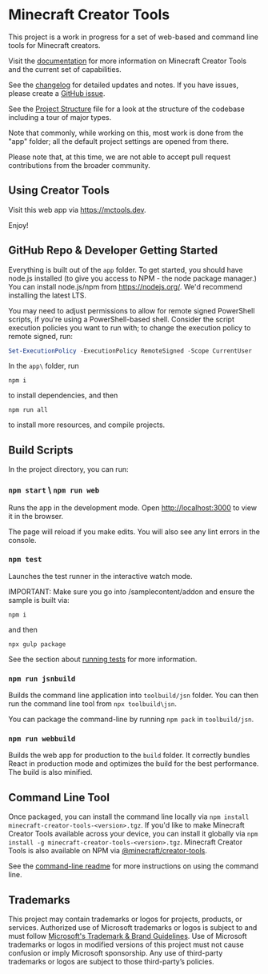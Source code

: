 # Minecraft Creator Tools

This project is a work in progress for a set of web-based and command line tools for Minecraft creators.

Visit the [documentation](https://learn.microsoft.com/minecraft/creator/documents/mctoolsoverview) for more information on Minecraft Creator Tools and the current set of capabilities.

See the [changelog](CHANGELOG.md) for detailed updates and notes. If you have issues, please create a [GitHub issue](https://github.com/Mojang/minecraft-creator-tools/issues).

See the [Project Structure](ProjectStructure.md) file for a look at the structure of the codebase including a tour of major types.

Note that commonly, while working on this, most work is done from the "app" folder; all the default project settings are opened from there.

Please note that, at this time, we are not able to accept pull request contributions from the broader community.

## Using Creator Tools

Visit this web app via <https://mctools.dev>.

Enjoy!

## GitHub Repo & Developer Getting Started

Everything is built out of the `app` folder. To get started, you should have node.js installed (to give you access to NPM - the node package manager.) You can install 
node.js/npm from https://nodejs.org/. We'd recommend installing the latest LTS.

You may need to adjust permissions to allow for remote signed PowerShell scripts, if you're using a PowerShell-based shell. Consider the script execution policies 
you want to run with; to change the execution policy to remote signed, run:

```powershell
Set-ExecutionPolicy -ExecutionPolicy RemoteSigned -Scope CurrentUser
```

In the `app\` folder, run

```dotnetcli
npm i
```

to install dependencies, and then

```dotnetcli
npm run all
```

to install more resources, and compile projects.

## Build Scripts

In the project directory, you can run:

### `npm start` \ `npm run web`

Runs the app in the development mode.
Open [http://localhost:3000](http://localhost:3000) to view it in the browser.

The page will reload if you make edits. You will also see any lint errors in the console.

### `npm test`

Launches the test runner in the interactive watch mode.

IMPORTANT: Make sure you go into <repo>/samplecontent/addon and ensure the sample is built via:

```dotnetcli
npm i
```

and then

```dotnetcli
npx gulp package
```

See the section about [running tests](https://facebook.github.io/create-react-app/docs/running-tests) for more information.

### `npm run jsnbuild`

Builds the command line application into `toolbuild/jsn` folder. You can then run the command line tool from `npx toolbuild\jsn`.

You can package the command-line by running `npm pack` in `toolbuild/jsn`.

### `npm run webbuild`

Builds the web app for production to the `build` folder. It correctly bundles React in production mode and optimizes the build for the best performance. The build is also minified.

## Command Line Tool

Once packaged, you can install the command line locally via `npm install minecraft-creator-tools-<version>.tgz`. If you'd like to make Minecraft Creator Tools available across your device, you can install it globally via `npm install -g minecraft-creator-tools-<version>.tgz`. Minecraft Creator Tools is also available on NPM via [@minecraft/creator-tools](https://aka.ms/mctnpm).

See the [command-line readme](./app/jsnode/README.md) for more instructions on using the command line.

## Trademarks

This project may contain trademarks or logos for projects, products, or services. Authorized use of Microsoft trademarks or logos is subject to and must follow [Microsoft's Trademark & Brand Guidelines](https://www.microsoft.com/legal/intellectualproperty/trademarks/usage/general). Use of Microsoft trademarks or logos in modified versions of this project must not cause confusion or imply Microsoft sponsorship. Any use of third-party trademarks or logos are subject to those third-party’s policies.
